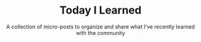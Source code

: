 ---
header:
  caption: ""
  image: ""
title: "Today I Learned"
subtitle: A collection of micro-posts to organize and share what I've recently learned with the community 
view: 2
---